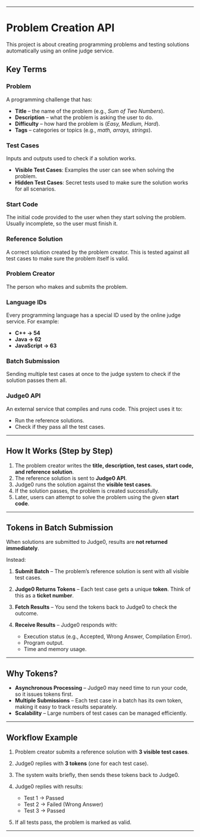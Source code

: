 

---

# Problem Creation API

This project is about creating programming problems and testing solutions automatically using an online judge service.

## Key Terms

### **Problem**

A programming challenge that has:

* **Title** – the name of the problem (e.g., *Sum of Two Numbers*).
* **Description** – what the problem is asking the user to do.
* **Difficulty** – how hard the problem is (*Easy, Medium, Hard*).
* **Tags** – categories or topics (e.g., *math, arrays, strings*).

### **Test Cases**

Inputs and outputs used to check if a solution works.

* **Visible Test Cases**: Examples the user can see when solving the problem.
* **Hidden Test Cases**: Secret tests used to make sure the solution works for all scenarios.

### **Start Code**

The initial code provided to the user when they start solving the problem. Usually incomplete, so the user must finish it.

### **Reference Solution**

A correct solution created by the problem creator. This is tested against all test cases to make sure the problem itself is valid.

### **Problem Creator**

The person who makes and submits the problem.

### **Language IDs**

Every programming language has a special ID used by the online judge service. For example:

* **C++ → 54**
* **Java → 62**
* **JavaScript → 63**

### **Batch Submission**

Sending multiple test cases at once to the judge system to check if the solution passes them all.

### **Judge0 API**

An external service that compiles and runs code. This project uses it to:

* Run the reference solutions.
* Check if they pass all the test cases.

---

## How It Works (Step by Step)

1. The problem creator writes the **title, description, test cases, start code, and reference solution**.
2. The reference solution is sent to **Judge0 API**.
3. Judge0 runs the solution against the **visible test cases**.
4. If the solution passes, the problem is created successfully.
5. Later, users can attempt to solve the problem using the given **start code**.

---


## Tokens in Batch Submission

When solutions are submitted to Judge0, results are **not returned immediately**.

Instead:

1. **Submit Batch** – The problem’s reference solution is sent with all visible test cases.
2. **Judge0 Returns Tokens** – Each test case gets a unique **token**. Think of this as a **ticket number**.
3. **Fetch Results** – You send the tokens back to Judge0 to check the outcome.
4. **Receive Results** – Judge0 responds with:

   * Execution status (e.g., Accepted, Wrong Answer, Compilation Error).
   * Program output.
   * Time and memory usage.

---

## Why Tokens?

* **Asynchronous Processing** – Judge0 may need time to run your code, so it issues tokens first.
* **Multiple Submissions** – Each test case in a batch has its own token, making it easy to track results separately.
* **Scalability** – Large numbers of test cases can be managed efficiently.

---

## Workflow Example

1. Problem creator submits a reference solution with **3 visible test cases**.
2. Judge0 replies with **3 tokens** (one for each test case).
3. The system waits briefly, then sends these tokens back to Judge0.
4. Judge0 replies with results:

   * Test 1 → Passed
   * Test 2 → Failed (Wrong Answer)
   * Test 3 → Passed
5. If all tests pass, the problem is marked as valid.

---

